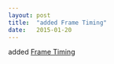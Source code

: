 ```yaml
---
layout: post
title:  "added Frame Timing"
date:   2015-01-20
---
```


added <a href="http://www.w3.org/TR/frame-timing/">Frame Timing</a>

